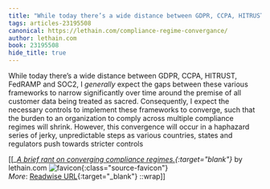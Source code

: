 ```yaml
---
title: "While today there’s a wide distance between GDPR, CCPA, HITRUST, ..."
tags: articles-23195508
canonical: https://lethain.com/compliance-regime-convergance/
author: lethain.com
book: 23195508
hide_title: true
---
```


While today there’s a wide distance between GDPR, CCPA, HITRUST, FedRAMP and SOC2, I *generally* expect the gaps between these various frameworks to narrow significantly over time around the premise of all customer data being treated as sacred. Consequently, I expect the necessary controls to implement these frameworks to converge, such that the burden to an organization to comply across multiple compliance regimes will shrink. However, this convergence will occur in a haphazard series of jerky, unpredictable steps as various countries, states and regulators push towards stricter controls


[[<cite>_[A brief rant on converging compliance regimes.](https://lethain.com/compliance-regime-convergance/){:target="_blank"}_</cite> by lethain.com ![favicon](https://s2.googleusercontent.com/s2/favicons?domain=lethain.com){:class="source-favicon"}<br>
_More_: [Readwise URL](https://readwise.io/open/454836582){:target="_blank"}
::wrap]]